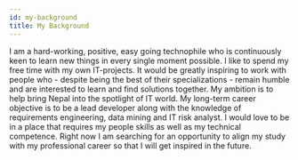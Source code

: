 ```yaml
---
id: my-background
title: My Background
---
```


I am a hard-working, positive, easy going technophile who is continuously keen to learn new things in every single moment possible. I like to spend my free time with my own IT-projects. It would be greatly inspiring to work with people who - despite being the best of their specializations - remain humble and are interested to learn and find solutions together. My ambition is to help bring Nepal into the spotlight of IT world. My long-term career objective is to be a lead developer along with the knowledge of requirements engineering, data mining and IT risk analyst. I would love to be in a place that requires my people skills as well as my technical competence.
Right now I am searching for an opportunity to align my study with my professional career so that I will get inspired in the future.

<br/>


